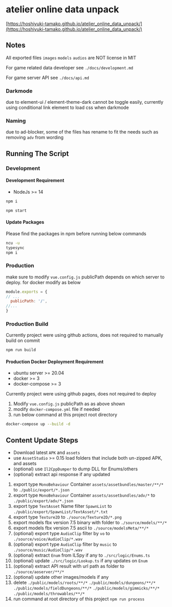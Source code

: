 # atelier online data unpack

[https://hoshiyuki-tamako.github.io/atelier_online_data_unpack/](https://hoshiyuki-tamako.github.io/atelier_online_data_unpack/)

## Notes

All exported files `images` `models` `audios` are NOT license in MIT

For game related data developer see `./docs/development.md`

For game server API see `./docs/api.md`

### Darkmode

due to element-ui / element-theme-dark cannot be toggle easily, currently using conditional link element to load css when darkmode

### Naming

due to ad-blocker, some of the files has rename to fit the needs such as removing `adv` from wording

## Running The Script

### Development

#### Development Requirement

- NodeJs >= 14

```bash
npm i
```

```bash
npm start
```

#### Update Packages

Please find the packages in npm before running below commands

```bash
ncu -u
typesync
npm i
```

### Production

make sure to modify `vue.config.js` publicPath depends on which server to deploy. for docker modify as below

```js
module.exports = {
// ...
  publicPath: '/',
//...
}
```

### Production Build

Currently project were using github actions, does not required to manually build on commit

```bash
npm run build
```

#### Production Docker Deployment Requirement

- ubuntu server >= 20.04
- docker >= 3
- docker-compose >= 3

Currently project were using github pages, does not required to deploy

1. Modify `vue.config.js` publicPath as as above shown
2. modify `docker-compose.yml` file if needed
3. run below command at this project root directory

```bash
docker-compose up --build -d
```

## Content Update Steps

- Download latest `APK` and `assets`
- use `AssetStudio` >= 0.15 load folders that include both un-zipped APK, and assets
- (optional) use `Il2CppDumper` to dump DLL for Enums/others
- (optional) extract api response if any updated

1. export type `MonoBehaviour` Container `assets/assetbundles/master/**/*` to `./public/export/*.json`
2. export type `MonoBehaviour` Container `assets/assetbundles/adv/*` to `./public/export/adv/*.json`
3. export type `TextAsset` Name filter `SpawnList` to `./public/export/SpawnList/TextAsset/*.txt`
4. export type `Texture2D` to `./source/Texture2D/*.png`
5. export models fbx version 7.5 binary with folder to `./source/models/**/*`
6. export models fbx version 7.5 ascii to `./source/modelsMeta/**/*`
7. (optional) export type `AudioClip` filter by `vo` to `./source/voice/AudioClip/*.wav`
8. (optional) export type `AudioClip` filter by `music` to `./source/music/AudioClip/*.wav`
9. (optional) extract `Enum` from ILSpy if any to `./src/logic/Enums.ts`
10. (optional) update `./src/logic/Lookup.ts` if any updates on `Enum`
11. (optional) extract API result with url path as folder to `./source/aoserver/**/*`
12. (optional) update other images/models if any
13. delete `./public/models/roots/**/*` `./public/models/dungeons/**/*` `./public/models/fieldDungeons/**/*` `./public/models/gimmicks/**/*` `./public/models/throwables/**/*`
14. run command at root directory of this project `npm run process`
